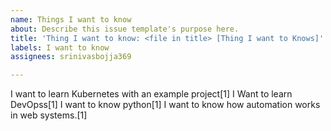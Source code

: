 ```yaml
---
name: Things I want to know
about: Describe this issue template's purpose here.
title: 'Thing I want to know: <file in title> [Thing I want to Knows]'
labels: I want to know
assignees: srinivasbojja369

---
```


I want to learn Kubernetes with an example project[1]
I Want to learn DevOpss[1]
I want to know python[1]
I want to know how automation works in web systems.[1]
